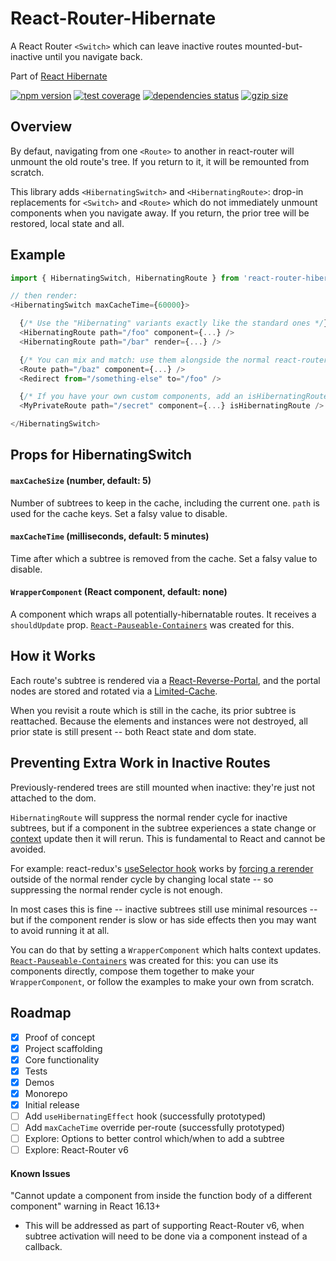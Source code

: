 # React-Router-Hibernate

A React Router `<Switch>` which can leave inactive routes mounted-but-inactive until you navigate back.

Part of [React Hibernate](https://github.com/spautz/react-hibernate)

[![npm version](https://img.shields.io/npm/v/react-router-hibernate.svg)](https://www.npmjs.com/package/react-router-hibernate)
[![test coverage](https://coveralls.io/repos/github/spautz/react-hibernate/badge.svg?branch=x-cov-react-router-hibernate)](https://coveralls.io/github/spautz/react-hibernate?branch=x-cov-react-router-hibernate)
[![dependencies status](https://img.shields.io/librariesio/release/npm/react-router-hibernate.svg)](https://libraries.io/github/spautz/react-hibernate)
[![gzip size](https://img.shields.io/bundlephobia/minzip/react-router-hibernate)](https://bundlephobia.com/result?p=react-router-hibernate@latest)

## Overview

By defaut, navigating from one `<Route>` to another in react-router will unmount the old route's tree.
If you return to it, it will be remounted from scratch.

This library adds `<HibernatingSwitch>` and `<HibernatingRoute>`: drop-in replacements for `<Switch>` and `<Route>`
which do not immediately unmount components when you navigate away. If you return, the prior tree will be restored,
local state and all.

## Example

```javascript
import { HibernatingSwitch, HibernatingRoute } from 'react-router-hibernate';

// then render:
<HibernatingSwitch maxCacheTime={60000}>

  {/* Use the "Hibernating" variants exactly like the standard ones */}
  <HibernatingRoute path="/foo" component={...} />
  <HibernatingRoute path="/bar" render={...} />

  {/* You can mix and match: use them alongside the normal react-router components */}
  <Route path="/baz" component={...} />
  <Redirect from="/something-else" to="/foo" />

  {/* If you have your own custom components, add an isHibernatingRoute prop */}
  <MyPrivateRoute path="/secret" component={...} isHibernatingRoute />

</HibernatingSwitch>
```

## Props for HibernatingSwitch

#### `maxCacheSize` (number, default: 5)

Number of subtrees to keep in the cache, including the current one. `path` is used for the cache keys.
Set a falsy value to disable.

#### `maxCacheTime` (milliseconds, default: 5 minutes)

Time after which a subtree is removed from the cache. Set a falsy value to disable.

#### `WrapperComponent` (React component, default: none)

A component which wraps all potentially-hibernatable routes. It receives a `shouldUpdate` prop.
[`React-Pauseable-Containers`](../react-pauseable-containers) was created for this.

## How it Works

Each route's subtree is rendered via a [React-Reverse-Portal](https://github.com/httptoolkit/react-reverse-portal),
and the portal nodes are stored and rotated via a [Limited-Cache](https://github.com/spautz/limited-cache).

When you revisit a route which is still in the cache, its prior subtree is reattached. Because the elements and
instances were not destroyed, all prior state is still present -- both React state and dom state.

## Preventing Extra Work in Inactive Routes

Previously-rendered trees are still mounted when inactive: they're just not attached to the dom.

`HibernatingRoute` will suppress the normal render cycle for inactive subtrees, but if a component in the subtree
experiences a state change or [context](https://reactjs.org/docs/context.html) update then it will rerun.
This is fundamental to React and cannot be avoided.

For example: react-redux's [useSelector hook](https://react-redux.js.org/next/api/hooks#useselector) works by
[forcing a rerender](https://github.com/reduxjs/react-redux/blob/5402f24db139f7ff01c7f873d136ea7ee3b8d1cb/src/hooks/useSelector.js#L15)
outside of the normal render cycle by changing local state -- so suppressing the normal render cycle is not enough.

In most cases this is fine -- inactive subtrees still use minimal resources -- but if the component render is slow
or has side effects then you may want to avoid running it at all.

You can do that by setting a `WrapperComponent` which halts context updates.
[`React-Pauseable-Containers`](../react-pauseable-containers) was created for this: you can use its components directly,
compose them together to make your `WrapperComponent`, or follow the examples to make your own from scratch.

## Roadmap

- [x] Proof of concept
- [x] Project scaffolding
- [x] Core functionality
- [x] Tests
- [x] Demos
- [x] Monorepo
- [x] Initial release
- [ ] Add `useHibernatingEffect` hook (successfully prototyped)
- [ ] Add `maxCacheTime` override per-route (successfully prototyped)
- [ ] Explore: Options to better control which/when to add a subtree
- [ ] Explore: React-Router v6

#### Known Issues

"Cannot update a component from inside the function body of a different component" warning in React 16.13+

- This will be addressed as part of supporting React-Router v6, when subtree activation will need to be done via a
  component instead of a callback.
